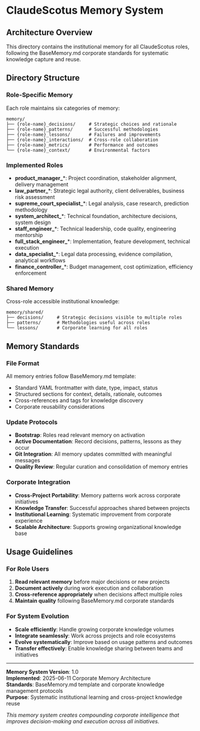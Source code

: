 # ClaudeScotus Memory System

## Architecture Overview
This directory contains the institutional memory for all ClaudeScotus roles, following the BaseMemory.md corporate standards for systematic knowledge capture and reuse.

## Directory Structure

### Role-Specific Memory
Each role maintains six categories of memory:

```
memory/
├── {role-name}_decisions/     # Strategic choices and rationale
├── {role-name}_patterns/      # Successful methodologies  
├── {role-name}_lessons/       # Failures and improvements
├── {role-name}_interactions/  # Cross-role collaboration
├── {role-name}_metrics/       # Performance and outcomes
└── {role-name}_context/       # Environmental factors
```

### Implemented Roles
- **product_manager_***: Project coordination, stakeholder alignment, delivery management
- **law_partner_***: Strategic legal authority, client deliverables, business risk assessment
- **supreme_court_specialist_***: Legal analysis, case research, prediction methodology
- **system_architect_***: Technical foundation, architecture decisions, system design
- **staff_engineer_***: Technical leadership, code quality, engineering mentorship
- **full_stack_engineer_***: Implementation, feature development, technical execution
- **data_specialist_***: Legal data processing, evidence compilation, analytical workflows
- **finance_controller_***: Budget management, cost optimization, efficiency enforcement

### Shared Memory
Cross-role accessible institutional knowledge:

```
memory/shared/
├── decisions/     # Strategic decisions visible to multiple roles
├── patterns/      # Methodologies useful across roles
└── lessons/       # Corporate learning for all roles
```

## Memory Standards

### File Format
All memory entries follow BaseMemory.md template:
- Standard YAML frontmatter with date, type, impact, status
- Structured sections for context, details, rationale, outcomes
- Cross-references and tags for knowledge discovery
- Corporate reusability considerations

### Update Protocols
- **Bootstrap**: Roles read relevant memory on activation
- **Active Documentation**: Record decisions, patterns, lessons as they occur
- **Git Integration**: All memory updates committed with meaningful messages
- **Quality Review**: Regular curation and consolidation of memory entries

### Corporate Integration
- **Cross-Project Portability**: Memory patterns work across corporate initiatives
- **Knowledge Transfer**: Successful approaches shared between projects
- **Institutional Learning**: Systematic improvement from corporate experience
- **Scalable Architecture**: Supports growing organizational knowledge base

## Usage Guidelines

### For Role Users
1. **Read relevant memory** before major decisions or new projects
2. **Document actively** during work execution and collaboration
3. **Cross-reference appropriately** when decisions affect multiple roles
4. **Maintain quality** following BaseMemory.md corporate standards

### For System Evolution
- **Scale efficiently**: Handle growing corporate knowledge volumes
- **Integrate seamlessly**: Work across projects and role ecosystems  
- **Evolve systematically**: Improve based on usage patterns and outcomes
- **Transfer effectively**: Enable knowledge sharing between teams and initiatives

---

**Memory System Version**: 1.0  
**Implemented**: 2025-06-11 Corporate Memory Architecture  
**Standards**: BaseMemory.md template and corporate knowledge management protocols  
**Purpose**: Systematic institutional learning and cross-project knowledge reuse

*This memory system creates compounding corporate intelligence that improves decision-making and execution across all initiatives.*